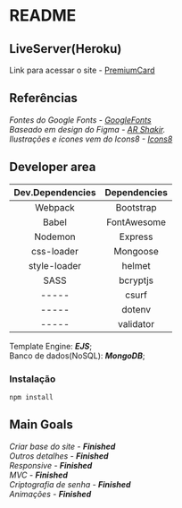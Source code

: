 # README
## LiveServer(Heroku)
Link para acessar o site - [PremiumCard](https://premiumcard.herokuapp.com/)

## Referências

_Fontes do Google Fonts - [GoogleFonts](https://fonts.google.com/)_  
_Baseado em design do Figma -  [AR Shakir](https://www.figma.com/file/ABNkLGrjge6LUVLdGKx6bM/Landing-Page-%234-(Community)?node-id=0%3A41)._  
_Ilustrações e ícones vem do Icons8 - [Icons8](https://icons8.com/)_

## Developer area

| Dev.Dependencies | Dependencies |
|:-------------:|:-------------:|
| Webpack | Bootstrap |
| Babel | FontAwesome |
| Nodemon | Express |
| css-loader | Mongoose |
| style-loader | helmet |
| SASS | bcryptjs |
| ----- | csurf |
| ----- | dotenv |
| ----- | validator |

Template Engine: _**EJS**_;  
Banco de dados(NoSQL): _**MongoDB**_;

### Instalação

```
npm install
```

## Main Goals

_Criar base do site -_ _**Finished**_  
_Outros detalhes -_ _**Finished**_  
_Responsive -_ _**Finished**_  
_MVC -_ _**Finished**_  
_Criptografia de senha -_ _**Finished**_  
_Animações -_ _**Finished**_  

